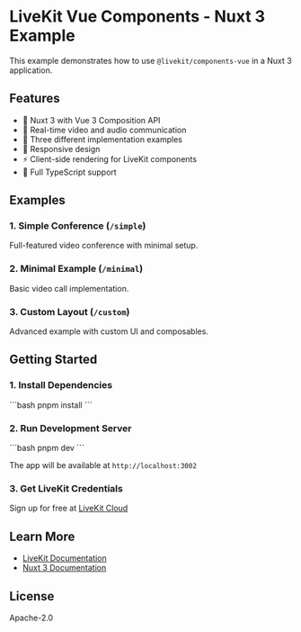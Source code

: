 # LiveKit Vue Components - Nuxt 3 Example

This example demonstrates how to use `@livekit/components-vue` in a Nuxt 3 application.

## Features

- 🚀 Nuxt 3 with Vue 3 Composition API
- 🎥 Real-time video and audio communication
- 🎨 Three different implementation examples
- 📱 Responsive design
- ⚡ Client-side rendering for LiveKit components
- 🔧 Full TypeScript support

## Examples

### 1. Simple Conference (`/simple`)
Full-featured video conference with minimal setup.

### 2. Minimal Example (`/minimal`)
Basic video call implementation.

### 3. Custom Layout (`/custom`)
Advanced example with custom UI and composables.

## Getting Started

### 1. Install Dependencies

\`\`\`bash
pnpm install
\`\`\`

### 2. Run Development Server

\`\`\`bash
pnpm dev
\`\`\`

The app will be available at `http://localhost:3002`

### 3. Get LiveKit Credentials

Sign up for free at [LiveKit Cloud](https://cloud.livekit.io)

## Learn More

- [LiveKit Documentation](https://docs.livekit.io)
- [Nuxt 3 Documentation](https://nuxt.com/docs)

## License

Apache-2.0
